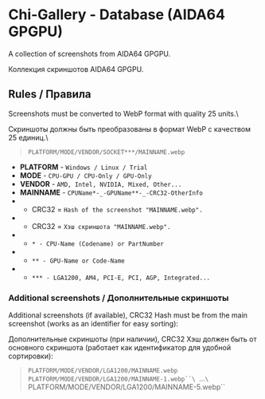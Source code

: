 # Chi-Gallery - Database (AIDA64 GPGPU)

A collection of screenshots from AIDA64 GPGPU.

Коллекция скриншотов AIDA64 GPGPU.

## Rules / Правила

Screenshots must be converted to WebP format with quality 25 units.\

Скриншоты должны быть преобразованы в формат WebP с качеством 25 единиц.\

> `PLATFORM/MODE/VENDOR/SOCKET***/MAINNAME.webp`

- **PLATFORM** - `Windows / Linux / Trial`
- **MODE** - `CPU-GPU / CPU-Only / GPU-Only`
- **VENDOR** - `AMD, Intel, NVIDIA, Mixed, Other...`
- **MAINNAME** - `CPUName*-_-GPUName**-_-CRC32-OtherInfo`
- - CRC32 = `Hash of the screenshot "MAINNAME.webp".`
- - CRC32 = `Хэш скриншота "MAINNAME.webp".`
- - `* - CPU-Name (Codename) or PartNumber`
- - `** - GPU-Name or Code-Name`
- - `*** - LGA1200, AM4, PCI-E, PCI, AGP, Integrated...`

### Additional screenshots / Дополнительные скриншоты

Additional screenshots (if available), CRC32 Hash must be from the main screenshot (works as an identifier for easy sorting):

Дополнительные скриншоты (при наличии), CRC32 Хэш должен быть от основного скриншота (работает как идентификатор для удобной сортировки):

> `PLATFORM/MODE/VENDOR/LGA1200/MAINNAME.webp`\
> `PLATFORM/MODE/VENDOR/LGA1200/MAINNAME-1.webp``\
> `...`\
> `PLATFORM/MODE/VENDOR/LGA1200/MAINNAME-5.webp``

